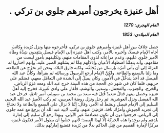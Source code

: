 <h1 dir="rtl">أهل عنيزة يخرجون أميرهم جلوي بن تركي .</h1>

<h5 dir="rtl">العام الهجري:  1270

العام الميلادي: 1853

</h5>

<p dir="rtl">حصل خِلافٌ بين أهل عُنيزة وأميرهم جلوي بن تركي، فأخرجوه منها ونزل بُرَيدة وكاتَبَ أخاه الإمام فيصلًا، وأخبره بالأمر، وكتب أهلُ عنيزة إلى الإمام فيصل ينتَقِدون شِدَّةَ وطأة الأمير جَلَوي عليهم، وعدم مراعاته لذوي المقامات منهم، وتكليفهم بأمورٍ ليست من مقامهم، وأنه يتعمَّدُ اضطهاد الأعيان وإذلالَهم مِمَّا لم يسَعْهم الصبر عليه، وإنهم اختاروا له العزلةَ إلى أن يأتي أمرُه بإرسال من يَخلفُه، ولكنه فارق البلاد، ونحن لم نخرُج عن الطاعة، وما زلنا بالسمع والطاعة. ولكِنَّ الإمام أرجع الرسولَ ورسالتَه لم يقرأها، وكأنَّ عبد الله الفيصل قد أخذ يتدخَّلُ في الأمور، وكان يميلُ إلى الشدة في التعامُل معهم، فصَمَّم على حربهم، فلما كان في شهر ذي الحجة من هذه السنة خرج عبد الله ومعه غزوُ الرياض، والخرج، والجنوب، والمحمل، وسدير، والوشم، فأغار على وادي عُنيزة، فخرج إليه أهلُ عنيزة وحصل بينهم قتالٌ شديدٌ قُتِلَ فيه سعد بن محمد بن سويلم، أمير ثادق، فرحل عبد الله الفيصل ونزل العوشرية. ثم رحل ونزل روضةَ العربيين، ثم ركب الأميرُ عبد الله اليحيى السليم إلى الإمام فيصل وبسَطَ له الأمر، وقال: إنَّنا لا نزال على السمعِ والطاعة ولا نحتاجُ إلى تجريد الجيوشِ وأمرُك نافذ، فرَضِيَ عنهم، وكتب لابنِه عبد الله أن يرجِعَ مع عمه جلوي إلى الرياض، فرجعوا دون أن تكون مصادمةٌ غير الأولى، وبهذا رجع آل سليم إلى إمارة بلدِهم ولم يوجِدوا هذه الحركةَ إلَّا لهذا القصد؛ لأنهم خشُوا أن يطول الأمر فتكونَ عُنيزة مركزًا لإمارة القصيم من قِبَلِ الحاكم بدلًا من بُرَيدة فتضيعَ إمارتُهم بذلك.</p></br>
